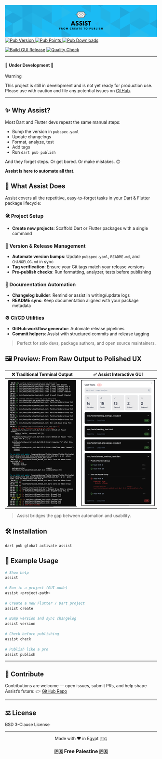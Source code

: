 <img src="assets/images/poster.png" alt="Poster"/>

<a href="https://pub.dev/packages/assist" target="_blank">
    <img src="https://img.shields.io/pub/v/assist.svg?label=Pub&labelColor=black&" alt="Pub Version"/>
    <img src="https://img.shields.io/pub/points/assist?label=Points&labelColor=black&color=229954" alt="Pub Points"/>
    <img src="https://img.shields.io/pub/dm/assist.svg?label=Downloads&labelColor=black&color=34495e" alt="Pub Downloads"/>
</a>

[![Build GUI Release](https://github.com/salah-rashad/assist/actions/workflows/build_gui_release.yml/badge.svg)](https://github.com/salah-rashad/assist/actions/workflows/build_gui_release.yml)
[![Quality Check](https://github.com/salah-rashad/assist/actions/workflows/pull_request.yml/badge.svg)](https://github.com/salah-rashad/assist/actions/workflows/pull_request.yml)

---

#### 🚧 Under Development 🚧
> [!WARNING]
> This project is still in development and is not yet ready for production use.  
> Please use with caution and file any potential issues on [GitHub](https://github.com/salah-rashad/assist/issues).

---

## ✨ Why Assist?

Most Dart and Flutter devs repeat the same manual steps:

- Bump the version in `pubspec.yaml`
- Update changelogs
- Format, analyze, test
- Add tags
- Run `dart pub publish`

And they forget steps. Or get bored. Or make mistakes. 🙃

**Assist is here to automate all that.**

## 🚀 What Assist Does

Assist covers all the repetitive, easy-to-forget tasks in your Dart & Flutter package lifecycle:

### 🛠️ Project Setup

- **Create new projects**: Scaffold Dart or Flutter packages with a single command

### 🔁 Version & Release Management

- **Automate version bumps**: Update `pubspec.yaml`, `README.md`, and `CHANGELOG.md` in sync
- **Tag verification**: Ensure your Git tags match your release versions
- **Pre-publish checks**: Run formatting, analyzer, tests before publishing

### 📄 Documentation Automation

- **Changelog builder**: Remind or assist in writing/update logs
- **README sync**: Keep documentation aligned with your package metadata

### ⚙️ CI/CD Utilities

- **GitHub workflow generator**: Automate release pipelines
- **Commit helpers**: Assist with structured commits and release tagging

> Perfect for solo devs, package authors, and open source maintainers.

## 🖼️ Preview: From Raw Output to Polished UX

| **❌ Traditional Terminal Output**           | **✅ Assist Interactive GUI**                |
|---------------------------------------------|---------------------------------------------|
| ![](assets/images/unit_test_cli_output.png) | ![](assets/images/unit_test_gui_output.png) |
  
> Assist bridges the gap between automation and usability.

## 🛠️ Installation

```bash
dart pub global activate assist
```

## 🧪 Example Usage

```bash
# Show help
assist

# Run in a project (GUI mode)
assist <project-path>

# Create a new Flutter / Dart project
assist create

# Bump version and sync changelog
assist version

# Check before publishing
assist check

# Publish like a pro
assist publish
```

---

## 🤝 Contribute

Contributions are welcome — open issues, submit PRs, and help shape Assist’s future:
👉 [GitHub Repo](https://github.com/salah-rashad/assist)

---

## ⚖️ License

BSD 3-Clause License

---

<div align="center">
  Made with ❤️ in Egypt 🇪🇬
  <br/>
  <h3>🇵🇸 Free Palestine 🇵🇸</h3>
</div>
